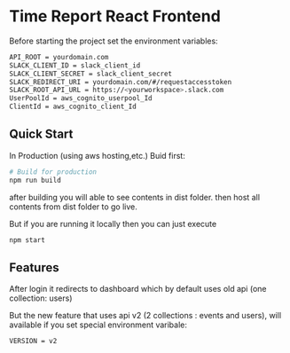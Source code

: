 Time Report React Frontend
==============================================

Before starting the project set the environment variables:
```sh
API_ROOT = yourdomain.com
SLACK_CLIENT_ID = slack_client_id
SLACK_CLIENT_SECRET = slack_client_secret
SLACK_REDIRECT_URI = yourdomain.com/#/requestaccesstoken 
SLACK_ROOT_API_URL = https://<yourworkspace>.slack.com
UserPoolId = aws_cognito_userpool_Id
ClientId = aws_cognito_client_Id
```
 
## Quick Start
In Production (using aws hosting,etc.)
Buid first:
```bash
# Build for production
npm run build
```
after building you will able to see contents in dist folder.
then host all contents from dist folder to go live.

But if you are running it locally then you can just execute 
```bash
npm start
```

## Features
After login it redirects to dashboard which by default uses old api (one collection: users)

But the new feature that uses api v2 (2 collections : events and users), will available if you set special environment varibale:
```sh
VERSION = v2
```